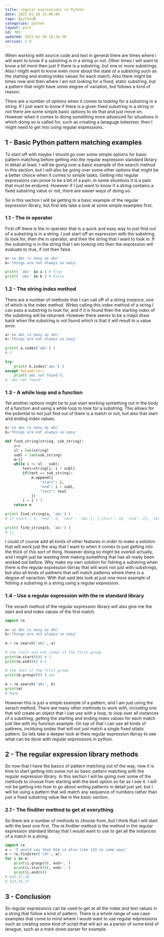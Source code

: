 ```yaml
---
title: regular expressions in Python
date: 2021-01-20 15:06:00
tags: [python]
categories: python
layout: post
id: 785
updated: 2021-01-20 16:34:36
version: 1.9
---
```


When working with source code and text in general there are times where i will want to know if a substring is in a string or not. Other times I will want to know a bit more then just if there is a substring, but one or more substrings. Also I might want to know even more about the state of a substring such as the starting and ending index values for each match. Also there might be times now and then where I am not looking for a fixed, static substring, but a pattern that might have some degree of variation, but follows a kind of reason.

There are a number of options when it comes to looking for a substring in a string. If I just want to know if there is a given fixed substring in a string or not there are some simple basic options to do that and just move on. However when it comes to doing something more advanced for situations in which doing so is called for, such as creating a lanaguge tokenizer, then I might need to get into using regular expressions.

<!-- more -->

## 1 - Basic Python pattern matching examples

To start off with maybe I should go over some simple options for basic pattern matching before getting into the regular expression standard library in detail at least. I will be going over a basic example of the search method in this section, but I will also be going over some other options that might be a better choice when it comes to simple tasks. Getting into regular expressions can prove to be a bit of a pain, in some situstions it is a pain that must be endured. However if I just want to know if a string contains a fixed substring value or not, there are easier ways of doing so.

So in this section I will be getting to a basic example of the regular expression library, but first lets take a look at some simple examples first.

### 1.1 - The in operator

First off there is the in operator that is a quick and easy way to just find out of a substring is in a string. I just start off an expression with the substring to look for, then the in operator, and then the string that I want to look in. If the substring is in the string that I am looking into then the expression will evaluate to true, if not then false.

```python
a='so abc is easy as abc'
b='things are not always so easy'
 
print( 'abc' in a ) # True
print( 'abc' in b ) # False
```

### 1.2 - The string index method

There are a number of methods that I can call off of a string instance, one of which is the index method. WHen calling this index method of a string I can pass a substring to look for, and if it is found then the starting index of the substring will be returned. However there seems to be a majot draw back when the substring is not found which is that it will result in a value error.

```python
a='so abc is easy as abc'
b='things are not always so easy'
 
print( a.index('abc') )
# 3
 
try:
    print( b.index('abc') )
except ValueError:
    print('abc not found');
# 'abc not found'
```

### 1.3 - A while loop and a function

Yet another options might be to just start working something out in the body of a function and using a while loop to look for a substring. This allows for the potential to not just find out of there is a match or not, but also that start and ending index values.

```python
a='so abc is easy as abc'
b='things are not always so easy'
 
def find_string(string, sub_string):
    i=0
    sl = len(string)
    subl = len(sub_string)
    m=[]
    while i <= sl - subl:
        text=string[i: i + subl]
        if(text == sub_string):
            m.append({
                "start": i,
                "end": i + subl,
                "text": text
            })
        i = i + 1
    return m
        
print( find_string(a, 'abc') )
# [{'start': 3, 'end': 6, 'text': 'abc'}, {'start': 18, 'end': 21, 'text': 'abc'}]
 
print( find_string(b, 'abc') )
# []
```

I could of course add all kinds of other features in order to make a solution that will work just the way that I want to when it comes to just getting into the thick of this sort of thing. However doing so might be overkill actually, and I might just be wasting time making something that has all ready been worked out before. Why make my own solution for fidning a substring when there is the regular expression librray that will work not just with substrings, but also all kinds of pattrens that will match patterns where there is a degree of variartion. With that said lets look at just one more example of fidning a substring in a string using a regular expression.

### 1.4 - Use a regular expression with the re standard library

The serach method of the regular expression library will also give me the start and end index values of the first match.

```python
import re
 
a='so abc is easy as abc'
b='things are not always so easy'
 
m = re.search('abc', a)
 
# the start and end index of the first group
print(m.start(0)) # 3
print(m.end(0)) # 6
 
# the text of the first group
print(m.group(0)) # abc
 
m = re.search('abc', b)
print(m)
# None
```

However this is just a simple example of a pattern, and I am just using the serach method. There are many other methiods to work with, including one that will create an object that I can use with a loop, to loop over all instances of a substring, getting the starting and ending index values for each match just like with my function example. On top of that I can use all kinds of pattrens, inclduing ondex that will not just match a single fixed sttatic pattern. So lets take a deeper look at theis regular expression librray to see what can be done with regular expressions in python.

## 2 - The regular expression library methods

So now that I have the basics of pattern matching out of the way, now it is time to start getting into some not so basic pattern matching with the regular expression library. In this section I will be going over some of the methods to choose from starting with the bext option so far as I see it. I will not be getting into how to go about writing patterns in detail just yet, but I will be using a pattern that will match any sequence of numbers rather than just a fixed substring value like in the basic section.

### 2.1 - The finditer method to get at everything

So there are a number of methods to choose from, but I think that I will start with the best one first. The re.finditer method is the method in the regular expression standard librray that I would want to use to get all the instances of a match in a string.

```python
import re
a = 'I would say that 654 is also like 123 in some ways'
m = re.finditer('\d+', a);
for i in m:
    print(i.group(0), end=',')
    print(i.start(0), end=',')
    print(i.end(0))
# 654,17,20
# 123,34,37
```


## 3 - Conclusion

So regular expressions can be used to get at all the index and text values in a string that follow a kind of pattern. There is a whole range of use case examples that come to mind where I would want to use regular edpressions such as creating some kind of script that will act as a parser of some kind of lanague, such as a mark down parser for example.
